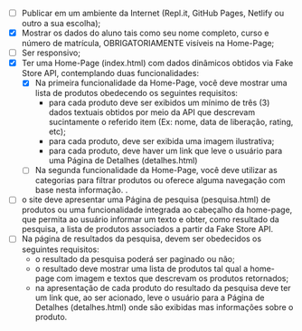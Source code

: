 - [ ] Publicar em um ambiente da Internet (Repl.it, GitHub Pages, Netlify ou outro a sua escolha); 
- [X] Mostrar os dados do aluno tais como seu nome completo, curso e número de matrícula, OBRIGATORIAMENTE visíveis na Home-Page;
- [ ] Ser responsivo;
- [X] Ter uma Home-Page (index.html) com dados dinâmicos obtidos via Fake Store API, contemplando duas funcionalidades: 
    - [X] Na primeira funcionalidade da Home-Page, você deve mostrar uma lista de produtos obedecendo os seguintes requisitos:
      - para cada produto deve ser exibidos um mínimo de três (3) dados textuais obtidos por meio da API que descrevam sucintamente o referido item (Ex: nome, data de liberação, rating, etc);
      - para cada produto, deve ser exibida uma imagem ilustrativa;
      - para cada produto, deve haver um link que leve o usuário para uma Página de Detalhes (detalhes.html)
  - [ ] Na segunda funcionalidade da Home-Page, você deve utilizar as categorias para filtrar produtos ou oferece alguma navegação com base nesta informação. .
- [ ] o site deve apresentar uma Página de pesquisa (pesquisa.html) de produtos ou uma funcionalidade integrada ao cabeçalho da home-page, que permita ao usuário informar um texto e obter, como resultado da pesquisa, a lista de produtos associados a partir da Fake Store API. 
- [ ] Na página de resultados da pesquisa, devem ser obedecidos os seguintes requisitos:
    - o resultado da pesquisa poderá ser paginado ou não;
    - o resultado deve mostrar uma lista de produtos tal qual a home-page com imagem e textos que descrevam os produtos retornados;
    - na apresentação de cada produto do resultado da pesquisa deve ter um link que, ao ser acionado, leve o usuário para a Página de Detalhes (detalhes.html) onde são exibidas mas informações sobre o produto.
